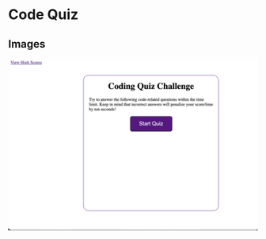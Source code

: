 # Code Quiz

## Images

<img src="https://github.com/Ayla122/Code-Quiz/blob/main/images/Screen%20Shot%202021-09-03%20at%2010.05.42%20PM.png"/>